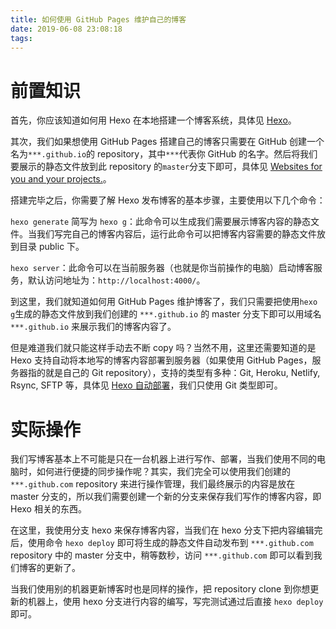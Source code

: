 ```yaml
---
title: 如何使用 GitHub Pages 维护自己的博客
date: 2019-06-08 23:08:18
tags:
---
```

# 前置知识

首先，你应该知道如何用 Hexo 在本地搭建一个博客系统，具体见 [Hexo](https://hexo.io/zh-cn/docs/)。

其次，我们如果想使用 GitHub Pages 搭建自己的博客只需要在 GitHub 创建一个名为`***.github.io`的 repository，其中`***`代表你 GitHub 的名字。然后将我们要展示的静态文件放到此 repository 的`master`分支下即可，具体见 [Websites for you and your projects.](https://pages.github.com/)。

搭建完毕之后，你需要了解 Hexo 发布博客的基本步骤，主要使用以下几个命令：

`hexo generate` 简写为 `hexo g`：此命令可以生成我们需要展示博客内容的静态文件。当我们写完自己的博客内容后，运行此命令可以把博客内容需要的静态文件放到目录 public 下。

`hexo server`：此命令可以在当前服务器（也就是你当前操作的电脑）启动博客服务，默认访问地址为：`http://localhost:4000/`。

到这里，我们就知道如何用 GitHub Pages 维护博客了，我们只需要把使用`hexo g`生成的静态文件放到我们创建的 `***.github.io` 的 master 分支下即可以用域名 `***.github.io` 来展示我们的博客内容了。

但是难道我们就只能这样手动去不断 copy 吗？当然不用，这里还需要知道的是 Hexo 支持自动将本地写的博客内容部署到服务器（如果使用 GitHub Pages，服务器指的就是自己的 Git repository），支持的类型有多种：Git, Heroku, Netlify, Rsync, SFTP 等，具体见 [Hexo 自动部署](https://hexo.io/zh-cn/docs/deployment)，我们只使用 Git 类型即可。

# 实际操作

我们写博客基本上不可能是只在一台机器上进行写作、部署，当我们使用不同的电脑时，如何进行便捷的同步操作呢？其实，我们完全可以使用我们创建的 `***.github.com` repository 来进行操作管理，我们最终展示的内容是放在 master 分支的，所以我们需要创建一个新的分支来保存我们写作的博客内容，即 Hexo 相关的东西。

在这里，我使用分支 hexo 来保存博客内容，当我们在 hexo 分支下把内容编辑完后，使用命令 `hexo deploy` 即可将生成的静态文件自动发布到 `***.github.com` repository 中的 master 分支中，稍等数秒，访问 `***.github.com` 即可以看到我们博客的更新了。

当我们使用别的机器更新博客时也是同样的操作，把 repository clone 到你想更新的机器上，使用 hexo 分支进行内容的编写，写完测试通过后直接 `hexo deploy` 即可。
































